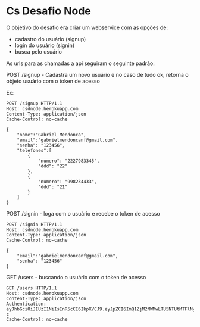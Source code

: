 # Cs Desafio Node

O objetivo do desafio era criar um webservice com as opções de: 
- cadastro do usuário (signup)
- login do usuário (signin)
- busca pelo usuário 

As urls para as chamadas a api seguiram o seguinte padrão:

POST /signup - Cadastra um novo usuário e no caso de tudo ok, retorna o objeto usuário com o token de acesso

Ex: 

```
POST /signup HTTP/1.1
Host: csdnode.herokuapp.com
Content-Type: application/json
Cache-Control: no-cache

{
	"nome":"Gabriel Mendonca",
	"email":"gabrielmendoncanf@gmail.com",
	"senha": "123456",
	"telefones":[
		{
			"numero": "2227983345",
			"ddd": "22"
		},
		{
			"numero": "998234433",
			"ddd": "21"
		}
	]
}
```

POST /signin - loga com o usuário e recebe o token de acesso

```
POST /signin HTTP/1.1
Host: csdnode.herokuapp.com
Content-Type: application/json
Cache-Control: no-cache

{
	"email":"gabrielmendoncanf@gmail.com",
	"senha": "123456"
}
```

GET /users - buscando o usuário com o token de acesso

```
GET /users HTTP/1.1
Host: csdnode.herokuapp.com
Content-Type: application/json
Authentication: eyJhbGciOiJIUzI1NiIsInR5cCI6IkpXVCJ9.eyJpZCI6ImQ1ZjM2NWMwLTU5NTUtMTFlNy05MmM0LWU1YzE1YjJiMDQwNSIsIm5vbWUiOiJHYWJyaWVsIE1lbmRvbmNhIiwiZW1haWwiOiJnYWJyaWVsbWVuZG9uY2FuZkBnbWFpbC5jb20iLCJpYXQiOjE0OTgzNjEzNTQsImV4cCI6MTQ5ODM2MzE1NH0.BHfxApw0e3G_TNtJR_4hCLpt8_VMDXaqDv53HfJkb-c
Cache-Control: no-cache
```


